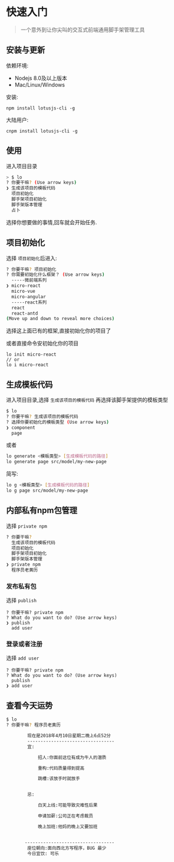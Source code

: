 
# 快速入门

> 一个意外到让你尖叫的交互式前端通用脚手架管理工具

## 安装与更新
依赖环境:
* Nodejs 8.0及以上版本
* Mac/Linux/Windows

安装:
```
npm install lotusjs-cli -g
```

大陆用户:
```
cnpm install lotusjs-cli -g
```

## 使用
进入项目目录

```bash
> $ lo
? 你要干嘛? (Use arrow keys)
❯ 生成该项目的模板代码
  项目初始化
  脚手架项目初始化
  脚手架版本管理
  占卜
```

选择你想要做的事情,回车就会开始任务.



## 项目初始化
 选择 `项目初始化`后进入:

```bash
? 你要干嘛? 项目初始化
? 你需要初始化什么框架？ (Use arrow keys)
  -----微前端系列
❯ micro-react
  micro-vue
  micro-angular
  -----react系列
  react
  react-antd
(Move up and down to reveal more choices)
```

选择这上面已有的框架,直接初始化你的项目了

或者直接命令安初始化你的项目
```
lo init micro-react
// or
lo i micro-react
```

## 生成模板代码
进入项目目录,选择 `生成该项目的模板代码` 再选择该脚手架提供的模板类型

```bash
$ lo
? 你要干嘛? 生成该项目的模板代码
? 选择你要初始化的模板类型 (Use arrow keys)
❯ component
  page
```

或者
```bash
lo generate <模板类型> [生成模板代码的路径]
lo generate page src/model/my-new-page
```

简写:
```bash
lo g <模板类型> [生成模板代码的路径]
lo g page src/model/my-new-page
```

## 内部私有npm包管理
选择 `private npm`

```bash
? 你要干嘛?
  生成该项目的模板代码
  项目初始化
  脚手架项目初始化
  脚手架版本管理
❯ private npm
  程序员老黄历
```
### 发布私有包

选择 `publish`
```
? 你要干嘛? private npm
? What do you want to do? (Use arrow keys)
❯ publish
  add user
```
### 登录或者注册
选择  `add user`
```
? 你要干嘛? private npm
? What do you want to do? (Use arrow keys)
  publish
❯ add user
```


## 查看今天运势
```bash
$ lo
? 你要干嘛? 程序员老黄历

        现在是2018年4月10日星期二晚上6点52分
        ---------------------------------
        宜:

            招人:你面前这位有成为牛人的潜质

            重构:代码质量得到提高

            跳槽:该放手时就放手


        忌:

            白天上线:可能导致灾难性后果

            申请加薪:公司正在考虑裁员

            晚上加班:他妈的晚上又要加班


       ----------------------------------
        座位朝向:面向西北方写程序，BUG 最少
        今日宜饮: 可乐
```